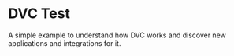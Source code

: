 # DVC Test

A simple example to understand how DVC works and discover new applications and integrations for it.